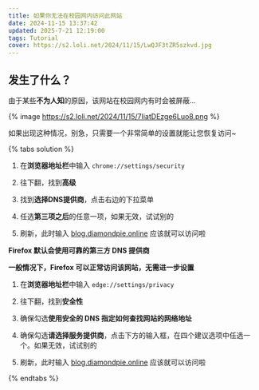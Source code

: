```yaml
---
title: 如果你无法在校园网内访问此网站
date: 2024-11-15 13:37:42
updated: 2025-7-21 12:19:00
tags: Tutorial
cover: https://s2.loli.net/2024/11/15/LwQJF3tZR5szkvd.jpg
---
```


## 发生了什么？

由于某些**不为人知**的原因，该网站在校园网内有时会被屏蔽...

{% image https://s2.loli.net/2024/11/15/7IiatDEzge6Luo8.png %}

如果出现这种情况，别急，只需要一个非常简单的设置就能让您恢复访问~

{% tabs solution %}

<!-- tab Chrome -->

1. 在**浏览器地址栏**中输入 `chrome://settings/security`

2. 往下翻，找到**高级**

3. 找到**选择DNS提供商**，点击右边的下拉菜单

4. 任选**第三项之后**的任意一项，如果无效，试试别的

5. 刷新，此时输入 [blog.diamondpie.online](https://blog.diamondpie.online) 应该就可以访问啦

<!-- endtab -->

<!-- tab Firefox -->

**Firefox 默认会使用可靠的第三方 DNS 提供商**

**一般情况下，Firefox 可以正常访问该网站，无需进一步设置**

<!-- endtab -->

<!-- tab Edge -->

1. 在**浏览器地址栏**中输入 `edge://settings/privacy`

2. 往下翻，找到**安全性**

3. 确保勾选**使用安全的 DNS 指定如何查找网站的网络地址**

4. 确保勾选**请选择服务提供商**，点击下方的输入框，在四个建议选项中任选一个。如果无效，试试别的

5. 刷新，此时输入 [blog.diamondpie.online](https://blog.diamondpie.online) 应该就可以访问啦

<!-- endtab -->

{% endtabs %}